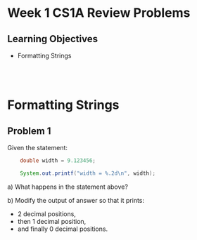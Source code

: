 Week 1 CS1A Review Problems 
===============================

Learning Objectives
-------------------
- Formatting Strings


<br><br>

Formatting Strings
=============

Problem 1
---------

Given the statement:

```java
    double width = 9.123456;

    System.out.printf("width = %.2d\n", width);
```

a) What happens in the statement above?

b) Modify the output of answer so that it prints:

- 2 decimal positions,
- then 1 decimal position,
- and finally 0 decimal positions.

<br><br>